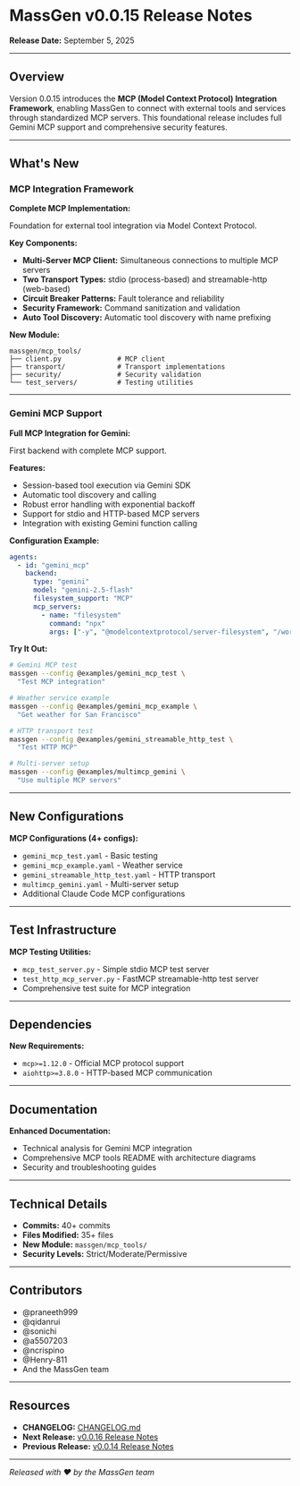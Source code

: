 # MassGen v0.0.15 Release Notes

**Release Date:** September 5, 2025

---

## Overview

Version 0.0.15 introduces the **MCP (Model Context Protocol) Integration Framework**, enabling MassGen to connect with external tools and services through standardized MCP servers. This foundational release includes full Gemini MCP support and comprehensive security features.

---

## What's New

### MCP Integration Framework

**Complete MCP Implementation:**

Foundation for external tool integration via Model Context Protocol.

**Key Components:**
- **Multi-Server MCP Client:** Simultaneous connections to multiple MCP servers
- **Two Transport Types:** stdio (process-based) and streamable-http (web-based)
- **Circuit Breaker Patterns:** Fault tolerance and reliability
- **Security Framework:** Command sanitization and validation
- **Auto Tool Discovery:** Automatic tool discovery with name prefixing

**New Module:**
```
massgen/mcp_tools/
├── client.py              # MCP client
├── transport/             # Transport implementations
├── security/              # Security validation
└── test_servers/          # Testing utilities
```

---

### Gemini MCP Support

**Full MCP Integration for Gemini:**

First backend with complete MCP support.

**Features:**
- Session-based tool execution via Gemini SDK
- Automatic tool discovery and calling
- Robust error handling with exponential backoff
- Support for stdio and HTTP-based MCP servers
- Integration with existing Gemini function calling

**Configuration Example:**
```yaml
agents:
  - id: "gemini_mcp"
    backend:
      type: "gemini"
      model: "gemini-2.5-flash"
      filesystem_support: "MCP"
      mcp_servers:
        - name: "filesystem"
          command: "npx"
          args: ["-y", "@modelcontextprotocol/server-filesystem", "/workspace"]
```

**Try It Out:**
```bash
# Gemini MCP test
massgen --config @examples/gemini_mcp_test \
  "Test MCP integration"

# Weather service example
massgen --config @examples/gemini_mcp_example \
  "Get weather for San Francisco"

# HTTP transport test
massgen --config @examples/gemini_streamable_http_test \
  "Test HTTP MCP"

# Multi-server setup
massgen --config @examples/multimcp_gemini \
  "Use multiple MCP servers"
```

---

## New Configurations

**MCP Configurations (4+ configs):**
- `gemini_mcp_test.yaml` - Basic testing
- `gemini_mcp_example.yaml` - Weather service
- `gemini_streamable_http_test.yaml` - HTTP transport
- `multimcp_gemini.yaml` - Multi-server setup
- Additional Claude Code MCP configurations

---

## Test Infrastructure

**MCP Testing Utilities:**
- `mcp_test_server.py` - Simple stdio MCP test server
- `test_http_mcp_server.py` - FastMCP streamable-http test server
- Comprehensive test suite for MCP integration

---

## Dependencies

**New Requirements:**
- `mcp>=1.12.0` - Official MCP protocol support
- `aiohttp>=3.8.0` - HTTP-based MCP communication

---

## Documentation

**Enhanced Documentation:**
- Technical analysis for Gemini MCP integration
- Comprehensive MCP tools README with architecture diagrams
- Security and troubleshooting guides

---

## Technical Details

- **Commits:** 40+ commits
- **Files Modified:** 35+ files
- **New Module:** `massgen/mcp_tools/`
- **Security Levels:** Strict/Moderate/Permissive

---

## Contributors

- @praneeth999
- @qidanrui
- @sonichi
- @a5507203
- @ncrispino
- @Henry-811
- And the MassGen team

---

## Resources

- **CHANGELOG:** [CHANGELOG.md](../../../CHANGELOG.md#0015---2025-09-05)
- **Next Release:** [v0.0.16 Release Notes](../v0.0.16/release-notes.md)
- **Previous Release:** [v0.0.14 Release Notes](../v0.0.14/release-notes.md)

---

*Released with ❤️ by the MassGen team*
